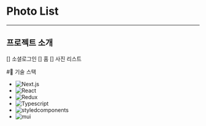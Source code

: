 # Photo List

---

## 프로젝트 소개
[] 소셜로그인
[] 홈
[] 사진 리스트 

#🔧 기술 스택

- ![Next.js](https://img.shields.io/badge/next.js-20232A?style=for-the-badge&logo=nextdotjs&logoColor=#000000)
- ![React](https://img.shields.io/badge/React-20232A?style=for-the-badge&logo=react&logoColor=61DAFB)
- ![Redux](https://img.shields.io/badge/redux-20232A?style=for-the-badge&logo=redux&logoColor=#764ABC)
- ![Typescript](https://img.shields.io/badge/typescript-20232A?style=for-the-badge&logo=typescript&logoColor=#3178C6)
- ![styledcomponents](https://img.shields.io/badge/styledcomponents-20232A?style=for-the-badge&logoColor=#DB7093)
- ![mui](https://img.shields.io/badge/mui-20232A?style=for-the-badge&logoColor=#007FFF)


